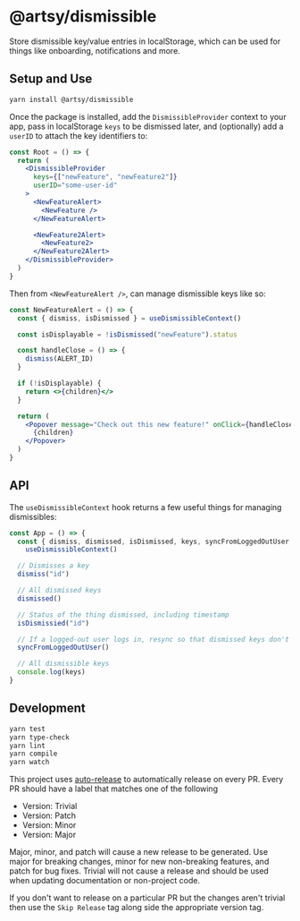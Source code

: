 # @artsy/dismissible

Store dismissible key/value entries in localStorage, which can be used for things like onboarding, notifications and more.

## Setup and Use

```bash
yarn install @artsy/dismissible
```

Once the package is installed, add the `DismissibleProvider` context to your app, pass in localStorage `keys` to be dismissed later, and (optionally) add a `userID` to attach the key identifiers to:

```jsx
const Root = () => {
  return (
    <DismissibleProvider
      keys={["newFeature", "newFeature2"]}
      userID="some-user-id"
    >
      <NewFeatureAlert>
        <NewFeature />
      </NewFeatureAlert>

      <NewFeature2Alert>
        <NewFeature2>
      </NewFeature2Alert>
    </DismissibleProvider>
  )
}
```

Then from `<NewFeatureAlert />`, can manage dismissible keys like so:

```jsx
const NewFeatureAlert = () => {
  const { dismiss, isDismissed } = useDismissibleContext()

  const isDisplayable = !isDismissed("newFeature").status

  const handleClose = () => {
    dismiss(ALERT_ID)
  }

  if (!isDisplayable) {
    return <>{children}</>
  }

  return (
    <Popover message="Check out this new feature!" onClick={handleClose}>
      {children}
    </Popover>
  )
}
```

## API

The `useDismissibleContext` hook returns a few useful things for managing dismissibles:

```jsx
const App = () => {
  const { dismiss, dismissed, isDismissed, keys, syncFromLoggedOutUser } =
    useDismissibleContext()

  // Dismisses a key
  dismiss("id")

  // All dismissed keys
  dismissed()

  // Status of the thing dismissed, including timestamp
  isDismissied("id")

  // If a logged-out user logs in, resync so that dismissed keys don't reappear
  syncFromLoggedOutUser()

  // All dismissible keys
  console.log(keys)
}
```

## Development

```bash
yarn test
yarn type-check
yarn lint
yarn compile
yarn watch
```

This project uses [auto-release](https://github.com/intuit/auto-release#readme)
to automatically release on every PR. Every PR should have a label that matches
one of the following

- Version: Trivial
- Version: Patch
- Version: Minor
- Version: Major

Major, minor, and patch will cause a new release to be generated. Use major for
breaking changes, minor for new non-breaking features, and patch for bug fixes.
Trivial will not cause a release and should be used when updating documentation
or non-project code.

If you don't want to release on a particular PR but the changes aren't trivial
then use the `Skip Release` tag along side the appropriate version tag.
